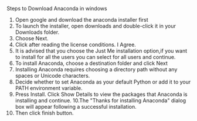  Steps to Download Anaconda in windows 
 1. Open google and download the anaconda installer first
 2. To launch the installer, open downloads and double-click it in your Downloads folder.
 3. Choose Next. 
 4. Click after reading the license conditions. I Agree.
 5. It is advised that you choose the Just Me installation option,if you want to install for all the users you can select for all users and continue.
 6. To install Anaconda, choose a destination folder and click Next
 7. Installing Anaconda requires choosing a directory path without any spaces or Unicode characters.
 8. Decide whether to set Anaconda as your default Python or add it to your PATH environment variable.
 9. Press Install. Click Show Details to view the packages that Anaconda is installing and continue.
 10.The "Thanks for installing Anaconda" dialog box will appear following a successful installation.
 11. Then click finish button.
